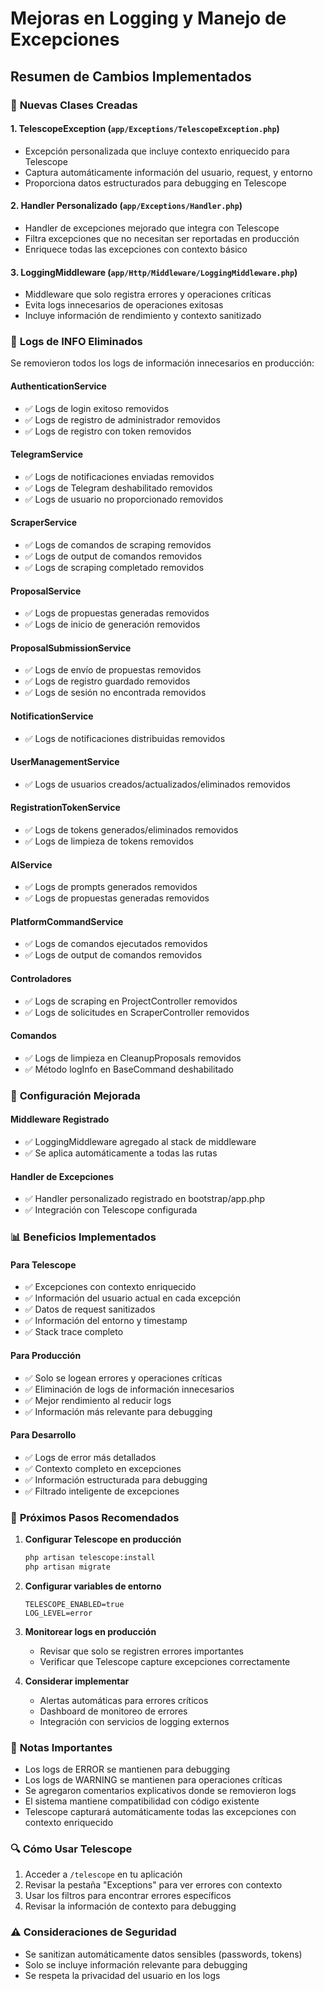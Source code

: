 # Mejoras en Logging y Manejo de Excepciones

## Resumen de Cambios Implementados

### 🔧 **Nuevas Clases Creadas**

#### 1. **TelescopeException** (`app/Exceptions/TelescopeException.php`)
- Excepción personalizada que incluye contexto enriquecido para Telescope
- Captura automáticamente información del usuario, request, y entorno
- Proporciona datos estructurados para debugging en Telescope

#### 2. **Handler Personalizado** (`app/Exceptions/Handler.php`)
- Handler de excepciones mejorado que integra con Telescope
- Filtra excepciones que no necesitan ser reportadas en producción
- Enriquece todas las excepciones con contexto básico

#### 3. **LoggingMiddleware** (`app/Http/Middleware/LoggingMiddleware.php`)
- Middleware que solo registra errores y operaciones críticas
- Evita logs innecesarios de operaciones exitosas
- Incluye información de rendimiento y contexto sanitizado

### 🧹 **Logs de INFO Eliminados**

Se removieron todos los logs de información innecesarios en producción:

#### **AuthenticationService**
- ✅ Logs de login exitoso removidos
- ✅ Logs de registro de administrador removidos
- ✅ Logs de registro con token removidos

#### **TelegramService**
- ✅ Logs de notificaciones enviadas removidos
- ✅ Logs de Telegram deshabilitado removidos
- ✅ Logs de usuario no proporcionado removidos

#### **ScraperService**
- ✅ Logs de comandos de scraping removidos
- ✅ Logs de output de comandos removidos
- ✅ Logs de scraping completado removidos

#### **ProposalService**
- ✅ Logs de propuestas generadas removidos
- ✅ Logs de inicio de generación removidos

#### **ProposalSubmissionService**
- ✅ Logs de envío de propuestas removidos
- ✅ Logs de registro guardado removidos
- ✅ Logs de sesión no encontrada removidos

#### **NotificationService**
- ✅ Logs de notificaciones distribuidas removidos

#### **UserManagementService**
- ✅ Logs de usuarios creados/actualizados/eliminados removidos

#### **RegistrationTokenService**
- ✅ Logs de tokens generados/eliminados removidos
- ✅ Logs de limpieza de tokens removidos

#### **AIService**
- ✅ Logs de prompts generados removidos
- ✅ Logs de propuestas generadas removidos

#### **PlatformCommandService**
- ✅ Logs de comandos ejecutados removidos
- ✅ Logs de output de comandos removidos

#### **Controladores**
- ✅ Logs de scraping en ProjectController removidos
- ✅ Logs de solicitudes en ScraperController removidos

#### **Comandos**
- ✅ Logs de limpieza en CleanupProposals removidos
- ✅ Método logInfo en BaseCommand deshabilitado

### 🔧 **Configuración Mejorada**

#### **Middleware Registrado**
- ✅ LoggingMiddleware agregado al stack de middleware
- ✅ Se aplica automáticamente a todas las rutas

#### **Handler de Excepciones**
- ✅ Handler personalizado registrado en bootstrap/app.php
- ✅ Integración con Telescope configurada

### 📊 **Beneficios Implementados**

#### **Para Telescope**
- ✅ Excepciones con contexto enriquecido
- ✅ Información del usuario actual en cada excepción
- ✅ Datos de request sanitizados
- ✅ Información del entorno y timestamp
- ✅ Stack trace completo

#### **Para Producción**
- ✅ Solo se logean errores y operaciones críticas
- ✅ Eliminación de logs de información innecesarios
- ✅ Mejor rendimiento al reducir logs
- ✅ Información más relevante para debugging

#### **Para Desarrollo**
- ✅ Logs de error más detallados
- ✅ Contexto completo en excepciones
- ✅ Información estructurada para debugging
- ✅ Filtrado inteligente de excepciones

### 🚀 **Próximos Pasos Recomendados**

1. **Configurar Telescope en producción**
   ```bash
   php artisan telescope:install
   php artisan migrate
   ```

2. **Configurar variables de entorno**
   ```env
   TELESCOPE_ENABLED=true
   LOG_LEVEL=error
   ```

3. **Monitorear logs en producción**
   - Revisar que solo se registren errores importantes
   - Verificar que Telescope capture excepciones correctamente

4. **Considerar implementar**
   - Alertas automáticas para errores críticos
   - Dashboard de monitoreo de errores
   - Integración con servicios de logging externos

### 📝 **Notas Importantes**

- Los logs de ERROR se mantienen para debugging
- Los logs de WARNING se mantienen para operaciones críticas
- Se agregaron comentarios explicativos donde se removieron logs
- El sistema mantiene compatibilidad con código existente
- Telescope capturará automáticamente todas las excepciones con contexto enriquecido

### 🔍 **Cómo Usar Telescope**

1. Acceder a `/telescope` en tu aplicación
2. Revisar la pestaña "Exceptions" para ver errores con contexto
3. Usar los filtros para encontrar errores específicos
4. Revisar la información de contexto para debugging

### ⚠️ **Consideraciones de Seguridad**

- Se sanitizan automáticamente datos sensibles (passwords, tokens)
- Solo se incluye información relevante para debugging
- Se respeta la privacidad del usuario en los logs 